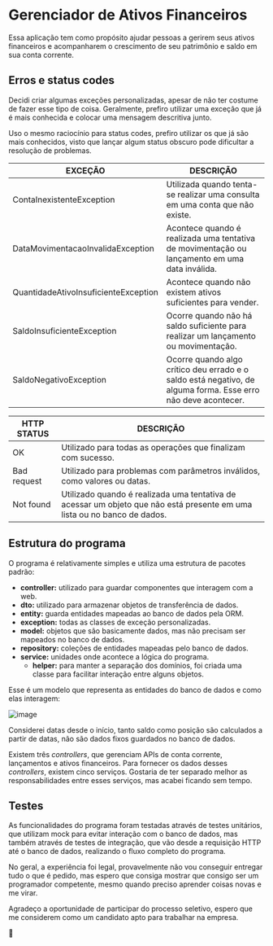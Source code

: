 # Gerenciador de Ativos Financeiros

Essa aplicação tem como propósito ajudar pessoas a gerirem seus ativos financeiros e acompanharem o crescimento de seu patrimônio e saldo em sua conta corrente.

## Erros e status codes

Decidi criar algumas exceções personalizadas, apesar de não ter costume de fazer esse tipo de coisa. Geralmente, prefiro utilizar uma exceção que já é mais conhecida e colocar uma mensagem descritiva junto.

Uso o mesmo raciocínio para status codes, prefiro utilizar os que já são mais conhecidos, visto que lançar algum status obscuro pode dificultar a resolução de problemas.


| EXCEÇÃO                              | DESCRIÇÃO                                                                                                     |
| ------------------------------------ | ------------------------------------------------------------------------------------------------------------- |
| ContaInexistenteException            | Utilizada quando tenta-se realizar uma consulta em uma conta que não existe.                                  |
| DataMovimentacaoInvalidaException    | Acontece quando é realizada uma tentativa de movimentação ou lançamento em uma data inválida.                 |
| QuantidadeAtivoInsuficienteException | Acontece quando não existem ativos suficientes para vender.                                                   |
| SaldoInsuficienteException           | Ocorre quando não há saldo suficiente para  realizar um lançamento ou movimentação.                           |
| SaldoNegativoException               | Ocorre quando algo crítico deu errado e o saldo está negativo, de alguma forma. Esse erro não deve acontecer. |

| HTTP STATUS | DESCRIÇÃO                                                                                                                |
| ----------- | ------------------------------------------------------------------------------------------------------------------------ |
| OK          | Utilizado para todas as operações que finalizam com sucesso.                                                             |
| Bad request | Utilizado para problemas com parâmetros inválidos, como valores ou datas.                                                |
| Not found   | Utilizado quando é realizada uma tentativa de acessar um objeto que não está presente em uma lista ou no banco de dados. |

## Estrutura do programa

O programa é relativamente simples e utiliza uma estrutura de pacotes  padrão:

- **controller:** utilizado para guardar componentes que interagem com a web.
- **dto:** utilizado para armazenar objetos de transferência de dados.
- **entity:** guarda entidades mapeadas ao banco de dados pela ORM.
- **exception:** todas as classes de exceção personalizadas.
- **model:** objetos que são basicamente dados, mas não precisam ser mapeados no banco de dados.
- **repository:** coleções de entidades mapeadas pelo banco de dados.
- **service:** unidades onde acontece a lógica do programa.
	- **helper:** para manter a separação dos domínios, foi criada uma classe para facilitar interação entre alguns objetos.

Esse é um modelo que representa as entidades do banco de dados e como elas interagem:


![image](https://github.com/g-bortoletto/gerenciador-ativos/assets/20934524/66720594-e8f2-4b2a-9974-7f926f3486c5)


Considerei datas desde o início, tanto saldo como posição são calculados a partir de datas, não são dados fixos guardados no banco de dados.

Existem três *controllers*, que gerenciam APIs de conta corrente, lançamentos e ativos financeiros. Para fornecer os dados desses *controllers*, existem cinco serviços. Gostaria de ter separado melhor as responsabilidades entre esses serviços, mas acabei ficando sem tempo.

## Testes

As funcionalidades do programa foram testadas através de testes unitários, que utilizam mock para evitar interação com o banco de dados, mas também através de testes de integração, que vão desde a requisição HTTP até o banco de dados, realizando o fluxo completo do programa.

No geral, a experiência foi legal, provavelmente não vou conseguir entregar tudo o que é pedido, mas espero que consiga mostrar que consigo ser um programador competente, mesmo quando preciso aprender coisas novas e me virar.

Agradeço a oportunidade de participar do processo seletivo, espero que me considerem como um candidato apto para trabalhar na empresa.

🙂
